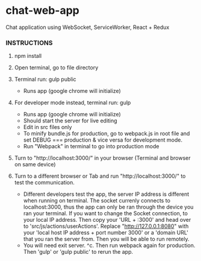 # chat-web-app
Chat application using WebSocket, ServiceWorker, React + Redux

### INSTRUCTIONS

1. npm install
2. Open terminal, go to file directory
3. Terminal run: gulp public
	* Runs app (google chrome will initialize) 
4. For developer mode instead, terminal run: gulp 
	* Runs app (google chrome will initialize) 
	* Should start the server for live editing
	* Edit in src files only
	* To minify bundle.js for production, go to webpack.js in root file and set DEBUG === production & vice versa for development mode.
	* Run "Webpack" in terminal to go into production mode
5. Turn to "http://localhost:3000/" in your browser (Terminal and browser on same device)
6. Turn to a different browser or Tab and run "http://localhost:3000/" to test the communication.
	
	- Different developers test the app, the server IP address is different when running on terminal. The socket currenly connects to localhost:3000, thus the app can only be ran through the device you ran your terminal. If you want to change the Socket connection, to your local IP address. Then copy your 'URL + :3000' and head over to 'src/js/actions/userActions'. Replace "http://127.0.0.1:8080" with your 'local host IP address + port number 3000' or a 'domain URL' that you ran the server from. Then you will be able to run remotely. 
	- You will need exit server. ^c. Then run webpack again for production. Then 'gulp' or 'gulp public' to rerun the app.